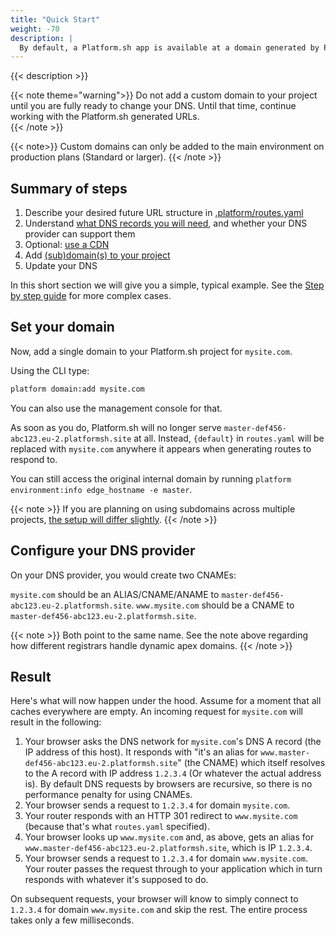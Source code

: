 ```yaml
---
title: "Quick Start"
weight: -70
description: |
  By default, a Platform.sh app is available at a domain generated by Platform.sh. The following resources will help you take your application live on your custom domain.
---
```

{{< description >}}

{{< note theme="warning">}}
 Do not add a custom domain to your project until you are fully ready to change your DNS. Until that time, continue working with the Platform.sh generated URLs.  
{{< /note >}}


{{< note>}}
Custom domains can only be added to the main environment on production plans (Standard or larger).
{{< /note >}}


## Summary of steps

1. Describe your desired future URL structure in [.platform/routes.yaml](configuration/routes/_index.md)
2. Understand [what DNS records you will need](domains/in-depth/dns.md), and whether your DNS provider can support them
3. Optional: [use a CDN](domains/cdn/_index.md)
4. Add [(sub)domain(s) to your project](domains/in-depth/subdomains.md)
5. Update your DNS

In this short section we will give you a simple, typical example. See the [Step by step guide](domains/in-depth/_index.md) for more complex cases.


## Set your domain

Now, add a single domain to your Platform.sh project for `mysite.com`.  

Using the CLI type:

```bash
platform domain:add mysite.com
```

You can also use the management console for that.

As soon as you do, Platform.sh will no longer serve `master-def456-abc123.eu-2.platformsh.site` at all.  Instead, `{default}` in `routes.yaml` will be replaced with `mysite.com` anywhere it appears when generating routes to respond to.

You can still access the original internal domain by running `platform environment:info edge_hostname -e master`.

{{< note >}}
If you are planning on using subdomains across multiple projects, [the setup will differ slightly](/domains/in-depth/subdomains.md).
{{< /note >}}

## Configure your DNS provider

On your DNS provider, you would create two CNAMEs:

`mysite.com` should be an ALIAS/CNAME/ANAME  to `master-def456-abc123.eu-2.platformsh.site`.
`www.mysite.com` should be a CNAME to `master-def456-abc123.eu-2.platformsh.site`.

{{< note >}}
Both point to the same name. See the note above regarding how different registrars handle dynamic apex domains.
{{< /note >}}

## Result

Here's what will now happen under the hood.  Assume for a moment that all caches everywhere are empty.  An incoming request for `mysite.com` will result in the following:

1. Your browser asks the DNS network for `mysite.com`'s DNS A record (the IP address of this host).  It responds with "it's an alias for `www.master-def456-abc123.eu-2.platformsh.site`" (the CNAME) which itself resolves to the A record with IP address `1.2.3.4`  (Or whatever the actual address is). By default DNS requests by browsers are recursive, so there is no performance penalty for using CNAMEs.
3. Your browser sends a request to `1.2.3.4` for domain `mysite.com`.
4. Your router responds with an HTTP 301 redirect to `www.mysite.com` (because that's what `routes.yaml` specified).
5. Your browser looks up `www.mysite.com` and, as above, gets an alias for `www.master-def456-abc123.eu-2.platformsh.site`, which is IP `1.2.3.4`.
6. Your browser sends a request to `1.2.3.4` for domain `www.mysite.com`.  Your router passes the request through to your application which in turn responds with whatever it's supposed to do.

On subsequent requests, your browser will know to simply connect to `1.2.3.4` for domain `www.mysite.com` and skip the rest.  The entire process takes only a few milliseconds.
